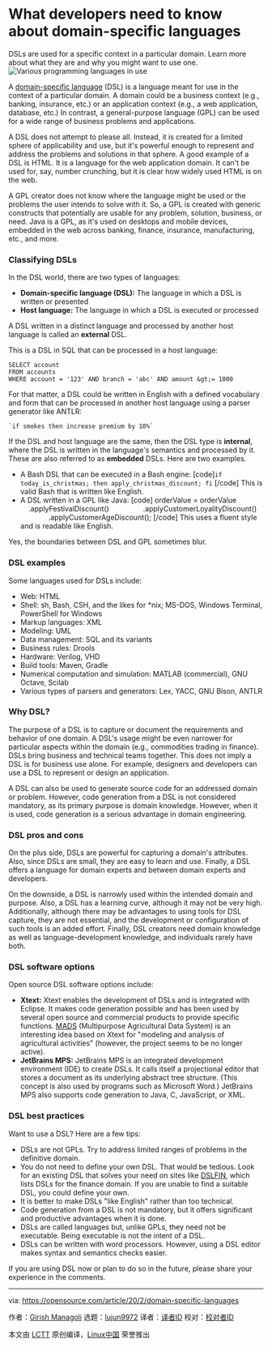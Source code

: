 [#]: collector: (lujun9972)
[#]: translator: (HankChow)
[#]: reviewer: ( )
[#]: publisher: ( )
[#]: url: ( )
[#]: subject: (What developers need to know about domain-specific languages)
[#]: via: (https://opensource.com/article/20/2/domain-specific-languages)
[#]: author: (Girish Managoli https://opensource.com/users/gammay)

What developers need to know about domain-specific languages
======
DSLs are used for a specific context in a particular domain. Learn more
about what they are and why you might want to use one.
![Various programming languages in use][1]

A [domain-specific language][2] (DSL) is a language meant for use in the context of a particular domain. A domain could be a business context (e.g., banking, insurance, etc.) or an application context (e.g., a web application, database, etc.) In contrast, a general-purpose language (GPL) can be used for a wide range of business problems and applications.

A DSL does not attempt to please all. Instead, it is created for a limited sphere of applicability and use, but it's powerful enough to represent and address the problems and solutions in that sphere. A good example of a DSL is HTML. It is a language for the web application domain. It can't be used for, say, number crunching, but it is clear how widely used HTML is on the web.

A GPL creator does not know where the language might be used or the problems the user intends to solve with it. So, a GPL is created with generic constructs that potentially are usable for any problem, solution, business, or need. Java is a GPL, as it's used on desktops and mobile devices, embedded in the web across banking, finance, insurance, manufacturing, etc., and more.

### Classifying DSLs

In the DSL world, there are two types of languages:

  * **Domain-specific language (DSL):** The language in which a DSL is written or presented
  * **Host language:** The language in which a DSL is executed or processed



A DSL written in a distinct language and processed by another host language is called an **external** DSL.

This is a DSL in SQL that can be processed in a host language:


```
SELECT account
FROM accounts
WHERE account = '123' AND branch = 'abc' AND amount &gt;= 1000
```

For that matter, a DSL could be written in English with a defined vocabulary and form that can be processed in another host language using a parser generator like ANTLR:


```
`if smokes then increase premium by 10%`
```

If the DSL and host language are the same, then the DSL type is **internal**, where the DSL is written in the language's semantics and processed by it. These are also referred to as **embedded** DSLs. Here are two examples.

  * A Bash DSL that can be executed in a Bash engine: [code]`if today_is_christmas; then apply_christmas_discount; fi` [/code] This is valid Bash that is written like English.
  * A DSL written in a GPL like Java: [code] orderValue = orderValue
                .applyFestivalDiscount()
                .applyCustomerLoyalityDiscount()
                .applyCustomerAgeDiscount(); [/code] This uses a fluent style and is readable like English.



Yes, the boundaries between DSL and GPL sometimes blur.

### DSL examples

Some languages used for DSLs include:

  * Web: HTML
  * Shell: sh, Bash, CSH, and the likes for *nix; MS-DOS, Windows Terminal, PowerShell for Windows
  * Markup languages: XML
  * Modeling: UML
  * Data management: SQL and its variants
  * Business rules: Drools
  * Hardware: Verilog, VHD
  * Build tools: Maven, Gradle
  * Numerical computation and simulation: MATLAB (commercial), GNU Octave, Scilab
  * Various types of parsers and generators: Lex, YACC, GNU Bison, ANTLR



### Why DSL?

The purpose of a DSL is to capture or document the requirements and behavior of one domain. A DSL's usage might be even narrower for particular aspects within the domain (e.g., commodities trading in finance). DSLs bring business and technical teams together. This does not imply a DSL is for business use alone. For example, designers and developers can use a DSL to represent or design an application.

A DSL can also be used to generate source code for an addressed domain or problem. However, code generation from a DSL is not considered mandatory, as its primary purpose is domain knowledge. However, when it is used, code generation is a serious advantage in domain engineering.

### DSL pros and cons

On the plus side, DSLs are powerful for capturing a domain's attributes. Also, since DSLs are small, they are easy to learn and use. Finally, a DSL offers a language for domain experts and between domain experts and developers.

On the downside, a DSL is narrowly used within the intended domain and purpose. Also, a DSL has a learning curve, although it may not be very high. Additionally, although there may be advantages to using tools for DSL capture, they are not essential, and the development or configuration of such tools is an added effort. Finally, DSL creators need domain knowledge as well as language-development knowledge, and individuals rarely have both.

### DSL software options

Open source DSL software options include:

  * **Xtext:** Xtext enables the development of DSLs and is integrated with Eclipse. It makes code generation possible and has been used by several open source and commercial products to provide specific functions. [MADS][3] (Multipurpose Agricultural Data System) is an interesting idea based on Xtext for "modeling and analysis of agricultural activities" (however, the project seems to be no longer active).
  * **JetBrains MPS:** JetBrains MPS is an integrated development environment (IDE) to create DSLs. It calls itself a projectional editor that stores a document as its underlying abstract tree structure. (This concept is also used by programs such as Microsoft Word.) JetBrains MPS also supports code generation to Java, C, JavaScript, or XML.



### DSL best practices

Want to use a DSL? Here are a few tips:

  * DSLs are not GPLs. Try to address limited ranges of problems in the definitive domain.
  * You do not need to define your own DSL. That would be tedious. Look for an existing DSL that solves your need on sites like [DSLFIN][4], which lists DSLs for the finance domain. If you are unable to find a suitable DSL, you could define your own.
  * It is better to make DSLs "like English" rather than too technical.
  * Code generation from a DSL is not mandatory, but it offers significant and productive advantages when it is done.
  * DSLs are called languages but, unlike GPLs, they need not be executable. Being executable is not the intent of a DSL.
  * DSLs can be written with word processors. However, using a DSL editor makes syntax and semantics checks easier.



If you are using DSL now or plan to do so in the future, please share your experience in the comments.

--------------------------------------------------------------------------------

via: https://opensource.com/article/20/2/domain-specific-languages

作者：[Girish Managoli][a]
选题：[lujun9972][b]
译者：[译者ID](https://github.com/译者ID)
校对：[校对者ID](https://github.com/校对者ID)

本文由 [LCTT](https://github.com/LCTT/TranslateProject) 原创编译，[Linux中国](https://linux.cn/) 荣誉推出

[a]: https://opensource.com/users/gammay
[b]: https://github.com/lujun9972
[1]: https://opensource.com/sites/default/files/styles/image-full-size/public/lead-images/programming_language_c.png?itok=mPwqDAD9 (Various programming languages in use)
[2]: https://en.wikipedia.org/wiki/Domain-specific_language
[3]: http://mads.sourceforge.net/
[4]: http://www.dslfin.org/resources.html
